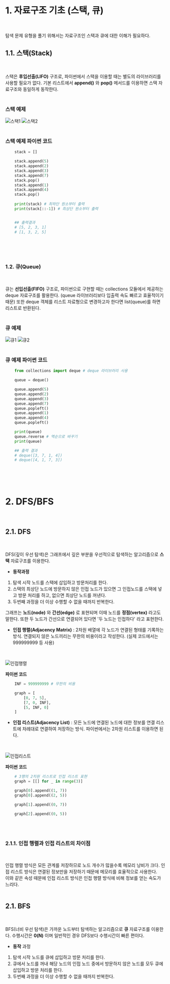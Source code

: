 # 1. 자료구조 기초 (스택, 큐)
</br>

탐색 문제 유형을 풀기 위해서는 자료구조인 스택과 큐에 대한 이해가 필요하다.

## 1.1. 스택(Stack)
</br>

스택은 **후입선출(LIFO)** 구조로, 파이썬에서 스택을 이용할 때는 별도의 라이브러리를 사용할 필요가 없다. 기본 리스트에서 **append()** 와 **pop()** 메서드를 이용하면 스택 자료구조와 동일하게 동작한다.
</br>
</br>

### 스택 예제
![스택1](https://user-images.githubusercontent.com/69297345/148477172-ceb64d98-f7e0-4cca-bd15-eba9f6a4e63b.PNG)
![스택2](https://user-images.githubusercontent.com/69297345/148477174-67db54ee-b46a-4ab5-9a11-f52d7760997b.PNG)
</br>
</br>

### 스택 예제 파이썬 코드
```python
    stack = []

    stack.append(5)
    stack.append(2)
    stack.append(3)
    stack.append(7)
    stack.pop()
    stack.append(1)
    stack.append(4)
    stack.pop()
    
    print(stack) # 최하단 원소부터 출력
    print(stack[::-1]) # 최상단 원소부터 출력


    ## 출력결과
    # [5, 2, 3, 1]
    # [1, 3, 2, 5]

```
</br>
</br>
</br>

### 1.2. 큐(Queue)
</br>

큐는 **선입선출(FIFO)** 구조로, 파이썬으로 구현할 때는 collections 모듈에서 제공하는 deque 자료구조를 활용한다. (queue 라이브러리보다 입출력 속도 빠르고 효율적이기 때문) 또한 deque 객체를 리스트 자료형으로 변경하고자 한다면 list(queue)를 하면 리스트로 반환된다.
</br>
</br>

### 큐 예제
![큐1](https://user-images.githubusercontent.com/69297345/148478347-34bcb208-ead5-490f-bb93-765a10ca9b03.PNG)
![큐2](https://user-images.githubusercontent.com/69297345/148478361-a819ad06-fe54-4c63-a64f-d2b7f92fabba.PNG)
</br>
</br>

### 큐 예제 파이썬 코드
```python
    from collections import deque # deque 라이브러리 사용

    queue = deque() 

    queue.append(5)
    queue.append(2)
    queue.append(3)
    queue.append(7)
    queue.popleft()
    queue.append(1)
    queue.append(4)
    queue.popleft()

    print(queue)
    queue.reverse # 역순으로 바꾸기
    print(queue)

    ## 출력 결과
    # deque([3, 7, 1, 4])
    # deque([4, 1, 7, 3])

```
</br>
</br>
</br>

# 2. DFS/BFS
</br>

## 2.1. DFS
</br>

DFS(깊이 우선 탐색)은 그래프에서 깊은 부분을 우선적으로 탐색하는 알고리즘으로 **스택** 자료구조를 이용한다.
</br>

- **동작과정**
1. 탐색 시작 노드를 스택에 삽입하고 방문처리를 한다.
2. 스택의 최상단 노드에 방문하지 않은 인접 노드가 있으면 그 인접노드를 스택에 넣고 방문 처리를 하고, 없으면 최상단 노드를 꺼낸다.
3. 두번째 과정을 더 이상 수행할 수 없을 때까지 반복한다.

그래프는 **노드(node)** 와 **간선(edge)** 로 표현되며 이때 노드를 **정점(vertex)** 라고도 말한다. 또한 두 노드가 간선으로 연결되어 있다면 '두 노드는 인접하다' 라고 표현한다.
</br>

- **인접 행렬(Adjacency Matrix)** : 2차원 배열에 각 노드가 연결된 형태를 기록하는 방식. 연결되지 않은 노드끼리는 무한의 비용이라고 작성한다. (실제 코드에서는 999999999 등 사용)
</br>

![인접행렬](https://user-images.githubusercontent.com/69297345/148480226-b2c06c1c-4e1b-4c4b-b36f-0e430c436ed7.PNG)
</br>

**파이썬 코드**
```python
    INF = 999999999 # 무한의 비용 

    graph = [
        [0, 7, 5],
        [7, 0, INF],
        [5, INF, 0]
    ]

```



- **인접 리스트(Adjacency List)** : 모든 노드에 연결된 노드에 대한 정보를 연결 리스트에 차례대로 연결하여 저장하는 방식. 파이썬에서는 2차원 리스트를 이용하면 된다.
</br>

![인접리스트](https://user-images.githubusercontent.com/69297345/148480241-6650d056-7bcd-43da-a565-c7f4970e3d28.PNG)
</br>

**파이썬 코드**
```python
    # 3행의 2차원 리스트로 인접 리스트 표현
    graph = [[] for _ in range(3)]

    graph[0].append((1, 7))
    graph[0].append((2, 5))

    graph[1].append((0, 7))

    graph[2].append((0, 5))

```
</br>
</br>

### 2.1.1. 인접 행렬과 인접 리스트의 차이점
</br>

인접 행렬 방식은 모든 관계를 저장하므로 노드 개수가 많을수록 메모리 낭비가 크다. 인접 리스트 방식은 연결된 정보만을 저장하기 때문에 메모리를 효율적으로 사용한다. </br>
이와 같은 속성 때문에 인접 리스트 방식은 인접 행렬 방식에 비해 정보를 얻는 속도가 느리다.
</br>
</br>

## 2.1. BFS
</br>

BFS(너비 우선 탐색)은 가까운 노드부터 탐색하는 알고리즘으로 **큐** 자료구조를 이용한다.  수행시간은 **0(N)** 이며 일반적인 경우 DFS보다 수행시간이 빠른 편이다.
</br>

- **동작** 과정
1. 탐색 시작 노드를 큐에 삽입하고 방문 처리를 한다.
2. 큐에서 노드를 꺼내 해당 노드의 인접 노드 중에서 방문하지 않은 노드를 모두 큐에 삽입하고 방문 처리를 한다.
3. 두번째 과정을 더 이상 수행할 수 없을 때까지 반복한다.